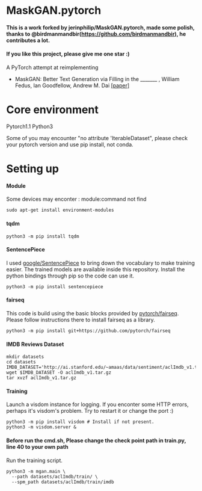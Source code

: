 # MaskGAN.pytorch

#### This is a work forked by  jerinphilip/MaskGAN.pytorch, made some polish, thanks to @birdmanmandbir(https://github.com/birdmanmandbir), he contributes a lot.

#### If you like this project, please give me one star :)

A PyTorch attempt at reimplementing 

* MaskGAN: Better Text Generation via Filling in the _______ , William Fedus, Ian Goodfellow, Andrew M. Dai
  [[paper]](https://openreview.net/pdf?id=ByOExmWAb)
 

# Core environment

Pytorch1.1
Python3

Some of you may encounter "no attribute 'IterableDataset", please check your pytorch version and use pip install, not conda.


# Setting up

#### Module

Some devices may enconter : module:command not find

```
sudo apt-get install environment-modules
```

#### tqdm

```
python3 -m pip install tqdm
```

#### SentencePiece

I used [google/SentencePiece](https://github.com/google/sentencepiece) to bring down the vocabulary to make training easier. The trained models are available inside this repository. Install the python bindings through pip so the code can use it.

```
python3 -m pip install sentencepiece
```

#### fairseq

This code is build using the basic blocks provided by [pytorch/fairseq](https://github.com/pytorch/fairseq). Please follow instructions there to install fairseq as a library.

```
python3 -m pip install git+https://github.com/pytorch/fairseq
```

#### IMDB Reviews Dataset
```
mkdir datasets 
cd datasets
IMDB_DATASET='http://ai.stanford.edu/~amaas/data/sentiment/aclImdb_v1.tar.gz'
wget $IMDB_DATASET -O aclImdb_v1.tar.gz
tar xvzf aclImdb_v1.tar.gz
``` 

#### Training

Launch a visdom instance for logging. If you enconter some HTTP errors, perhaps it's visdom's problem. Try to restart it or change the port :)

```
python3 -m pip install visdom # Install if not present.
python3 -m visdom.server &
```

#### Before run the cmd.sh, Please change the check point path in train.py, line 40 to your own path


Run the training script.

```
python3 -m mgan.main \
  --path datasets/aclImdb/train/ \
  --spm_path datasets/aclImdb/train/imdb
```
